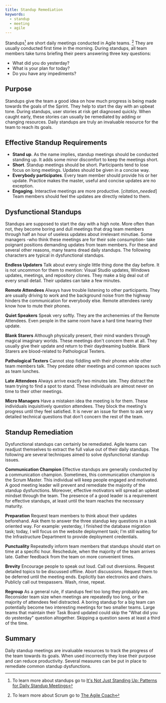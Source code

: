 ```yaml
---
title: Standup Remediation
keywords:
  - standup
  - meeting
  - agile
---
```


Standups[^standups] are short daily meetings conducted in Agile teams. [^scrum] They are usually conducted first time in the morning. During standups, all team members take turns briefing their peers answering three key questions:

-  What did you do yesterday?
-  What is your plan for today?
-  Do you have any impediments?

## Purpose
Standups give the team a good idea on how much progress is being made towards the goals of the Sprint. They help to start the day with an upbeat tone. During standups, user stories at risk get diagnosed quickly. When caught early, these stories can usually be remediated by adding or changing resources. Daily standups are truly an invaluable resource for the team to reach its goals.

## Effective Standup Requirements
- **Stand up**. As the name implies, standup meetings should be conducted standing up. It adds some minor discomfort to keep the meetings short.
- **Short**. Standup meetings should be short. Participants tend to lose focus on long meetings. Updates should be given in a concise way.
- **Everybody participates**. Every team member should provide his or her update. Practice makes the master, useful and concise updates are no exception.
- **Engaging**. Interactive meetings are more productive. [*citation_needed*] Team members should feel the updates are directly related to them.


## Dysfunctional Standups
Standups are supposed to start the day with a high note. More often than not, they become boring and dull meetings that drag team members through half an hour of useless updates about irrelevant minutiae. Some managers -who think these meetings are for their sole consumption- take poignant positions demanding updates from team members. For these and several other reasons, many teams dread daily standups. The following characters are typical in dysfunctional standups.

**Endless Updaters** Talk about every single little thing done the day before. It is not uncommon for them to mention: Visual Studio updates, Windows updates, meetings, and repository clones. They make a big deal out of every small detail. Their updates can take a few minutes.

**Remote Attendees** Always have trouble listening to other participants. They are usually driving to work and the background noise from the highway hinders the communication for everybody else. Remote attendees rarely know how to mute their phones.

**Quiet Speakers** Speak very softly. They are the archenemies of the Remote Attendees. Even people in the same room have a hard time hearing their update.

**Blank Starers** Although physically present, their mind wanders through magical imaginary worlds. These meetings don't concern them at all. They usually give their update and return to their daydreaming bubble. Blank Starers are blood-related to Pathological Texters.

**Pathological Texters** Cannot stop fiddling with their phones while other team members talk. They predate other meetings and common spaces such as team lunches.

**Late Attendees** Always arrive exactly two minutes late. They distract the team trying to find a spot to stand.  These individuals are almost never on time to their other meetings.

**Micro Managers** Have a mistaken idea the meeting is for them. These individuals inquisitively question attendees. They block the meeting's progress until they feel satisfied. It is never an issue for them to ask very detailed technical questions that don't concern the rest of the team.


## Standup Remediation
Dysfunctional standups can certainly be remediated. Agile teams can readjust themselves to extract the full value out of their daily standups. The following are several techniques aimed to solve dysfunctional standup issues.

**Communication Champion** Effective standups are generally conducted by a communication champion. Sometimes, this communication champion is the Scrum Master. This individual will keep people engaged and motivated. A good meeting leader will prevent and remediate the majority of the standup dysfunctions. Moreover, effective motivators will spread an upbeat mindset through the team. The presence of a good leader is a requirement for effective standups, at least until the team reaches the necessary maturity.

**Preparation** Request team members to think about their updates beforehand. Ask them to answer the three standup key questions in a task oriented way. For example: yesterday, I finished the database migration task; today, I will focus on the website deployment task; I'm still waiting for the Infrastructure Department to provide deployment credentials.

**Punctuality** Repeatedly inform team members that standups should start on time at a specific hour. Reschedule, when the majority of the team arrives late. Gather feedback from the team on more convenient times.

**Brevity** Encourage people to speak out loud. Call out diversions. Request detailed topics to be discussed offline. Abort discussions. Request them to be deferred until the meeting ends. Explicitly ban electronics and chairs. Publicly call out trespassers. Wash, rinse, repeat.

**Regroup** As a general rule, if standups feel too long they probably are. Reconsider team size when meetings are repeatedly too long, or the majority of attendees feel distracted. A boring standup for a big team can potentially become two interesting meetings for two smaller teams. Large teams that maintain their Task Board updated could skip the "What did you do yesterday" question altogether. Skipping a question saves at least a third of the time.


## Summary
Daily standup meetings are invaluable resources to track the progress of the team towards its goals. When used incorrectly they lose their purpose and can reduce productivity. Several measures can be put in place to remediate common standup dysfunctions.


[^standups]: To learn more about standups go to [It's Not Just Standing Up: Patterns for Daily Standup Meetings](http://martinfowler.com/articles/itsNotJustStandingUp.html)

[^scrum]: To learn more about Scrum go to [The Agile Coach](https://www.atlassian.com/agile/scrum)
